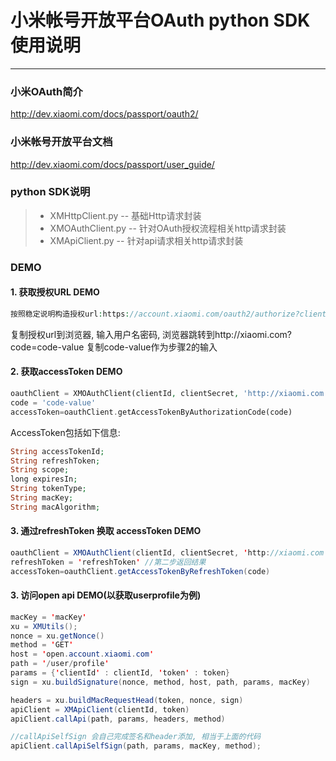 # 小米帐号开放平台OAuth python SDK使用说明

------
### 小米OAuth简介
http://dev.xiaomi.com/docs/passport/oauth2/

### 小米帐号开放平台文档
http://dev.xiaomi.com/docs/passport/user_guide/

### python SDK说明
> * XMHttpClient.py -- 基础Http请求封装
> * XMOAuthClient.py -- 针对OAuth授权流程相关http请求封装
> * XMApiClient.py -- 针对api请求相关http请求封装

### DEMO
#### 1.  获取授权URL DEMO
```PHP
按照稳定说明构造授权url:https://account.xiaomi.com/oauth2/authorize?client_id=xxx&response_type=code&redirect_uri=xxxx
```
复制授权url到浏览器, 输入用户名密码, 浏览器跳转到http://xiaomi.com?code=code-value
复制code-value作为步骤2的输入
#### 2.  获取accessToken DEMO
```php
oauthClient = XMOAuthClient(clientId, clientSecret, 'http://xiaomi.com')
code = 'code-value'
accessToken=oauthClient.getAccessTokenByAuthorizationCode(code)
```
AccessToken包括如下信息:
```php
String accessTokenId;
String refreshToken;
String scope;
long expiresIn;
String tokenType;
String macKey;
String macAlgorithm;
```  
#### 3.  通过refreshToken 换取 accessToken DEMO
```java
oauthClient = XMOAuthClient(clientId, clientSecret, 'http://xiaomi.com')
refreshToken = 'refreshToken' //第二步返回结果
accessToken=oauthClient.getAccessTokenByRefreshToken(code)
```
#### 3.  访问open api DEMO(以获取userprofile为例)
```java
macKey = 'macKey'
xu = XMUtils();
nonce = xu.getNonce()
method = 'GET'
host = 'open.account.xiaomi.com'
path = '/user/profile'
params = {'clientId' : clientId, 'token' : token} 
sign = xu.buildSignature(nonce, method, host, path, params, macKey)

headers = xu.buildMacRequestHead(token, nonce, sign)
apiClient = XMApiClient(clientId, token)
apiClient.callApi(path, params, headers, method)

//callApiSelfSign 会自己完成签名和header添加, 相当于上面的代码
apiClient.callApiSelfSign(path, params, macKey, method);
```
